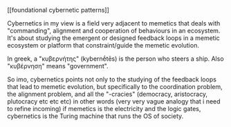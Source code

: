 [[foundational cybernetic patterns]]

Cybernetics in my view is a field very adjacent to memetics that deals with "commanding", alignment and cooperation of behaviours in an ecosystem. It's about studying the emergent or designed feedback loops in a memetic ecosystem or platform that constraint/guide the memetic evolution.

In greek, a "κυβερνήτης" (kybernḗtēs) is the person who steers a ship. Also "κυβέρνηση" means "government". 

So imo, cybernetics points not only to the studying of the feedback loops that lead to memetic evolution, but specifically to the coordination problem, the alignment problem, and all the "-cracies" (democracy, aristocracy, plutocracy etc etc etc) in other words (very very vague analogy that i need to refine incoming) if memetics is the electricity and the logic gates, cybernetics is the Turing machine that runs the OS of society.
